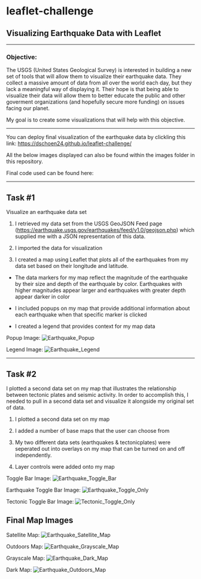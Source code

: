 # leaflet-challenge
## Visualizing Earthquake Data with Leaflet

_____________________________________________________________

### Objective:

The USGS (United States Geological Survey) is interested in building a new set of tools that will allow them to visualize their earthquake data.  They collect a massive amount of data from all over the world each day, but they lack a meaningful way of displaying it.  Their hope is that being able to visualize their data will allow them to better educate the public and other goverment organizations (and hopefully secure more funding) on issues facing our planet.

My goal is to create some visualizations that will help with this objective.

____________________________________________________________

You can deploy final visualization of the earthquake data by clickling this link: https://dschoen24.github.io/leaflet-challenge/

All the below images displayed can also be found within the images folder in this repository.

Final code used can be found here:




_________________________________________________________________

## Task #1

Visualize an earthquake data set

1. I retrieved my data set from the USGS GeoJSON Feed page (https://earthquake.usgs.gov/earthquakes/feed/v1.0/geojson.php) which supplied me with a JSON representation of this data.

2. I imported the data for visualization

3. I created a map using Leaflet that plots all of the earthquakes from my data set based on their longitude and latitude.

  - The data markers for my map reflect the magnitude of the earthquake by their size and depth of the earthquale by color.  Earthquakes with higher magnitudes appear larger and earthquakes with greater depth appear darker in color

  - I included popups on my map that provide additional information about each earthquake when that specific marker is clicked

  - I created a legend that provides context for my map data

Popup Image:  ![Earthquake_Popup](https://user-images.githubusercontent.com/82673788/131376824-4ccd45b1-96b2-429a-b781-4ebc0596f872.PNG)

Legend Image: ![Earthquake_Legend](https://user-images.githubusercontent.com/82673788/131376856-1a1f5e5f-81ce-4177-ad46-98599b3dbd4e.PNG)
 
 _________________________________________________________________
 
 ## Task #2

I plotted a second data set on my map that illustrates the relationship between tectonic plates and seismic activity.  In order to accomplish this, I needed to pull in a second data set and visualize it alongside my original set of data.

1. I plotted a second data set on my map

2. I added a number of base maps that the user can choose from

3. My two different data sets (earthquakes & tectonicplates) were seperated out into overlays on my map that can be turned on and off independently.

4. Layer controls were added onto my map

Toggle Bar Image: ![Earthquake_Toggle_Bar](https://user-images.githubusercontent.com/82673788/131377180-b10db069-abe0-4498-98bd-fbdf4cedda30.PNG)

Earthquake Toggle Bar Image: ![Earthquake_Toggle_Only](https://user-images.githubusercontent.com/82673788/131377194-96b396f2-a8cc-4d32-b6ca-27d440236584.PNG)

Tectonic Toggle Bar Image: ![Tectonic_Toggle_Only](https://user-images.githubusercontent.com/82673788/131377213-4421061d-e090-4216-9a4e-b52e8d5a35bb.PNG)

## Final Map Images

Satellite Map: ![Earthquake_Satellite_Map](https://user-images.githubusercontent.com/82673788/131377623-c7e3bac5-4f76-43e9-a3dc-5d362211a38a.PNG)

Outdoors Map: ![Earthquake_Grayscale_Map](https://user-images.githubusercontent.com/82673788/131377713-1c680db3-f62a-4632-a7d5-76a9eabd5011.PNG)

Grayscale Map: ![Earthquake_Dark_Map](https://user-images.githubusercontent.com/82673788/131377735-38754f2d-bf36-43aa-97e9-a04665839e13.PNG)

Dark Map: ![Earthquake_Outdoors_Map](https://user-images.githubusercontent.com/82673788/131377670-9beaf90f-7018-4250-abda-698d36735aea.PNG)

